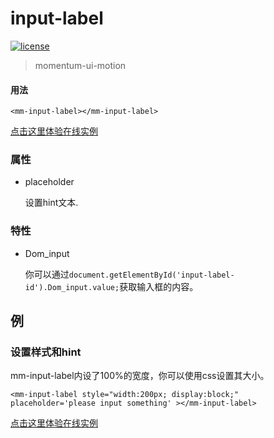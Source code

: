 <!-- 
---
date: 2020/4/27 14:00:00
---
-->
# input-label

[![license](https://img.shields.io/github/license/momentum-design/momentum-ui.svg?color=blueviolet)](https://github.com/momentum-design/momentum-ui/blob/master/charts/LICENSE)

> momentum-ui-motion

#### 用法

```
<mm-input-label></mm-input-label>
```

<!--@
<iframe height="170" style="width: 100%;" scrolling="no" title="input-label-default" src="https://codepen.io/arthusliang/embed/KKdmqPQ?height=170&theme-id=light&default-tab=result" frameborder="no" allowtransparency="true" allowfullscreen="true" loading="lazy">
  See the Pen <a href='https://codepen.io/arthusliang/pen/KKdmqPQ'>input-label-default</a> by Arthus
  (<a href='https://codepen.io/arthusliang'>@arthusliang</a>) on <a href='https://codepen.io'>CodePen</a>.
</iframe>
@-->

[点击这里体验在线实例](https://codepen.io/arthusliang/pen/KKdmqPQ)

### 属性

+ placeholder

	设置hint文本.
	
### 特性

+ Dom_input
	
	你可以通过```document.getElementById('input-label-id').Dom_input.value;```获取输入框的内容。

## 例

### 设置样式和hint

mm-input-label内设了100%的宽度，你可以使用css设置其大小。
	
```
<mm-input-label style="width:200px; display:block;" placeholder='please input something' ></mm-input-label>
```

<!--@
<iframe height="163" style="width: 100%;" scrolling="no" title="input-label-placeholder" src="https://codepen.io/arthusliang/embed/oNjWwNN?height=163&theme-id=light&default-tab=result" frameborder="no" allowtransparency="true" allowfullscreen="true" loading="lazy">
  See the Pen <a href='https://codepen.io/arthusliang/pen/oNjWwNN'>input-label-placeholder</a> by Arthus
  (<a href='https://codepen.io/arthusliang'>@arthusliang</a>) on <a href='https://codepen.io'>CodePen</a>.
</iframe>
@-->

[点击这里体验在线实例](https://codepen.io/arthusliang/pen/oNjWwNN)
